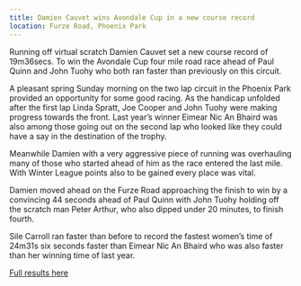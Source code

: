 ```yaml
---
title: Damien Cauvet wins Avondale Cup in a new course record
location: Furze Road, Phoenix Park
---
```


Running off virtual scratch Damien Cauvet set a new course record of 19m36secs.
To win the Avondale Cup four mile road race ahead of Paul Quinn and John Tuohy
who both ran faster than previously on this circuit.

A pleasant spring Sunday morning on the two lap circuit in the Phoenix Park
provided an opportunity for some good racing. As the handicap unfolded after
the first lap Linda Spratt, Joe Cooper and John Tuohy were making progress
towards the front. Last year’s winner Eimear Nic An Bhaird was also among
those going out on the second lap who looked like they could have a say in the
destination of the trophy.

Meanwhile Damien with a very aggressive piece of running was overhauling many
of those who started ahead of him as the race entered the last mile. With
Winter League points also to be gained every place was vital.

Damien moved ahead on the Furze Road approaching the finish to win by a
convincing 44 seconds ahead of Paul Quinn with John Tuohy holding off the
scratch man Peter Arthur, who also dipped under 20 minutes, to finish fourth.

Sile Carroll ran faster than before to record the fastest women’s time of 24m31s
six seconds faster than Eimear Nic An Bhaird who was also faster than her winning
time of last year.

<a href="/races/2017-03-12-lvac-avondale-cup/">Full results here</a>
